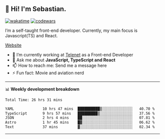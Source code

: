## 👋 Hi! I'm Sebastian.

[![wakatime](https://wakatime.com/badge/user/df0036c6-328a-4a39-be9b-e49417ed22a1.svg)](https://wakatime.com/@df0036c6-328a-4a39-be9b-e49417ed22a1)
[![codewars](https://www.codewars.com/users/sebavuye/badges/small)](https://www.codewars.com/users/sebavuye)

I’m a self-taught front-end developer. Currently, my main focus is Javascript(TS) and React.

[Website](https://sebastianvuye.be)

- 🔭 I’m currently working at [Telenet](https://telenet.be/) as a Front-end Developer
- 💬 Ask me about **JavaScript, TypeScript and React**
- 📫 How to reach me: Send me a message here
- ⚡ Fun fact: Movie and aviation nerd

-------

📊 **Weekly development breakdown**

<!--START_SECTION:waka-->

```txt
Total Time: 26 hrs 31 mins

YAML             10 hrs 47 mins  ██████████▒░░░░░░░░░░░░░░   40.70 %
TypeScript       9 hrs 57 mins   █████████▒░░░░░░░░░░░░░░░   37.56 %
JSON             2 hrs 4 mins    ██░░░░░░░░░░░░░░░░░░░░░░░   07.81 %
Astro            1 hr 45 mins    █▓░░░░░░░░░░░░░░░░░░░░░░░   06.62 %
Text             37 mins         ▓░░░░░░░░░░░░░░░░░░░░░░░░   02.34 %
```

<!--END_SECTION:waka-->
-------
